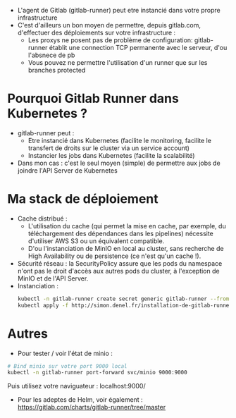 * L'agent de Gitlab (gitlab-runner) peut etre instancié dans votre propre infrastructure
* C'est d'ailleurs un bon moyen de permettre, depuis gitlab.com, d'effectuer des déploiements sur votre infrastructure :
    * Les proxys ne posent pas de problème de configuration: gitlab-runner établit une connection TCP permanente avec le serveur, d'ou l'absnece de pb
    * Vous pouvez ne permettre l'utilisation d'un runner que sur les branches protected
    
# Pourquoi Gitlab Runner dans Kubernetes ?
* gitlab-runner peut :
    * Etre instancié dans Kubernetes (facilite le monitoring, facilite le transfert de droits sur le cluster via un service account)
    * Instancier les jobs dans Kubernetes (facilite la scalabilité)
* Dans mon cas : c'est le seul moyen (simple) de permettre aux jobs de joindre l'API Server de Kubernetes

# Ma stack de déploiement
* Cache distribué :
    * L'utilisation du cache (qui permet la mise en cache, par exemple, du téléchargement des dépendances dans les pipelines) nécessite d'utiliser AWS S3 ou un équivalent compatible.
    * D'ou l'instanciation de MinIO en local au cluster, sans recherche de High Availability ou de persistence (ce n'est qu'un cache !).
* Sécurité réseau : la SecurityPolicy assure que les pods du namespace n'ont pas le droit d'accès aux autres pods du cluster, à l'exception de MinIO et de l'API Server.
* Instanciation :
  ```bash
  kubectl -n gitlab-runner create secret generic gitlab-runner --from-literal="TOKEN=tototo"
  kubectl apply -f http://simon.denel.fr/installation-de-gitlab-runner-dans-kubernetes/stack.yaml
  ``` 

# Autres
* Pour tester / voir l'état de minio :
```bash
# Bind minio sur votre port 9000 local
kubectl -n gitlab-runner port-forward svc/minio 9000:9000
```
Puis utilisez votre naviguateur : localhost:9000/
* Pour les adeptes de Helm, voir également : https://gitlab.com/charts/gitlab-runner/tree/master
